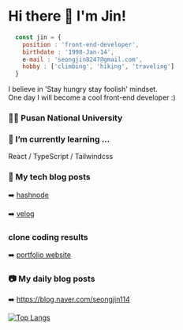 # Hi there 👋 I'm Jin! 

``` javascript
  const jin = {
    position : 'front-end-developer',
    birthdate : '1998-Jan-14',
    e-mail : 'seongjin8247@gmail.com',
    hobby : ['climbing', 'hiking', 'traveling']
  }
```
I believe in 'Stay hungry stay foolish' mindset. <br/>
One day I will become a cool front-end developer :)

### 🧑‍🎓 Pusan National University 


### 🌱 I’m currently learning ... 
React / TypeScript / Tailwindcss


### 🍎 My tech blog posts
➡️ [hashnode](https://seongjin.hashnode.dev/) <br/>

➡️ [velog](https://velog.io/@seongjin7615)

### clone coding results
➡️ [portfolio website](https://jin1401.github.io/portfolio/)

### 📷 My daily blog posts

➡️ https://blog.naver.com/seongjin114


[![Top Langs](https://github-readme-stats.vercel.app/api/top-langs/?username=jin1401)](https://github.com/anuraghazra/github-readme-stats)


